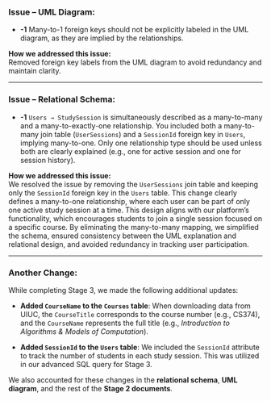 ### Issue – UML Diagram:
- **-1** Many-to-1 foreign keys should not be explicitly labeled in the UML diagram, as they are implied by the relationships.

**How we addressed this issue:**  
Removed foreign key labels from the UML diagram to avoid redundancy and maintain clarity.

---

### Issue – Relational Schema:
- **-1** `Users → StudySession` is simultaneously described as a many-to-many and a many-to-exactly-one relationship. You included both a many-to-many join table (`UserSessions`) and a `SessionId` foreign key in `Users`, implying many-to-one. Only one relationship type should be used unless both are clearly explained (e.g., one for active session and one for session history).

**How we addressed this issue:**  
We resolved the issue by removing the `UserSessions` join table and keeping only the `SessionId` foreign key in the `Users` table. This change clearly defines a many-to-one relationship, where each user can be part of only one active study session at a time. This design aligns with our platform’s functionality, which encourages students to join a single session focused on a specific course. By eliminating the many-to-many mapping, we simplified the schema, ensured consistency between the UML explanation and relational design, and avoided redundancy in tracking user participation.

---

### Another Change:
While completing Stage 3, we made the following additional updates:

- **Added `CourseName` to the `Courses` table**: When downloading data from UIUC, the `CourseTitle` corresponds to the course number (e.g., CS374), and the `CourseName` represents the full title (e.g., *Introduction to Algorithms & Models of Computation*).

- **Added `SessionId` to the `Users` table**: We included the `SessionId` attribute to track the number of students in each study session. This was utilized in our advanced SQL query for Stage 3.

We also accounted for these changes in the **relational schema**, **UML diagram**, and the rest of the **Stage 2 documents**.

